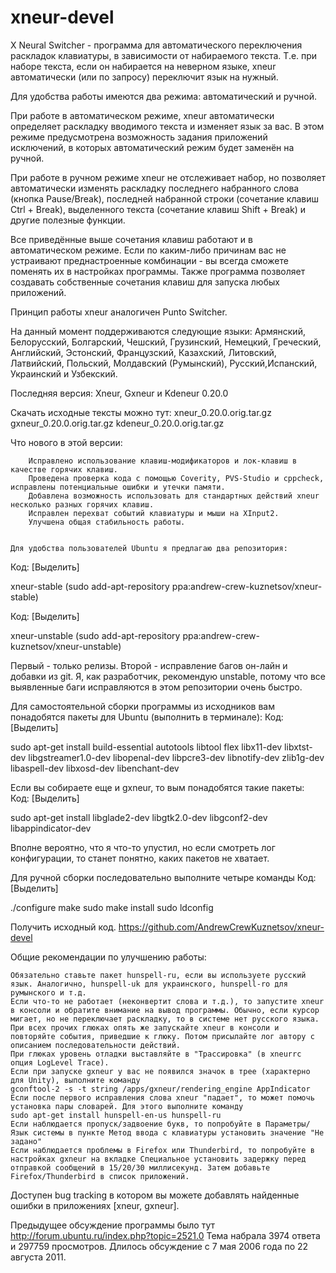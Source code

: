 # xneur-devel

X Neural Switcher - программа для автоматического переключения раскладок клавиатуры, в зависимости от набираемого текста. Т.е. при наборе текста, если он набирается на неверном языке, xneur автоматически (или по запросу) переключит язык на нужный.

Для удобства работы имеются два режима: автоматический и ручной.

При работе в автоматическом режиме, xneur автоматически определяет раскладку вводимого текста и изменяет язык за вас. В этом режиме предусмотрена возможность задания приложений исключений, в которых автоматический режим будет заменён на ручной.

При работе в ручном режиме xneur не отслеживает набор, но позволяет автоматически изменять раскладку последнего набранного слова (кнопка Pause/Break), последней набранной строки (сочетание клавиш Ctrl + Break), выделенного текста (сочетание клавиш Shift + Break) и другие полезные функции.

Все приведённые выше сочетания клавиш работают и в автоматическом режиме. Если по каким-либо причинам вас не устраивают преднастроенные комбинации - вы всегда сможете поменять их в настройках программы.
Также программа позволяет создавать собственные сочетания клавиш для запуска любых приложений.

Принцип работы xneur аналогичен Punto Switcher.

На данный момент поддерживаются следующие языки: Армянский, Белорусский, Болгарский, Чешский, Грузинский, Немецкий, Греческий, Английский, Эстонский, Французский, Казахский, Литовский, Латвийский, Польский, Молдавский (Румынский), Русский,Испанский, Украинский и Узбекский.

Последняя версия:
Xneur, Gxneur и Kdeneur 0.20.0

Скачать исходные тексты можно тут:
xneur_0.20.0.orig.tar.gz
gxneur_0.20.0.orig.tar.gz
kdeneur_0.20.0.orig.tar.gz

Что нового в этой версии:

        Исправлено использование клавиш-модификаторов и лок-клавиш в качестве горячих клавиш.
        Проведена проверка кода с помощью Coverity, PVS-Studio и cppcheck, исправлены потенциальные ошибки и утечки памяти.
        Добавлена возможность использовать для стандартных действий xneur несколько разных горячих клавиш.
        Исправлен перехват событий клавиатуры и мыши на XInput2.
        Улучшена общая стабильность работы.


    Для удобства пользователей Ubuntu я предлагаю два репозитория:

Код: [Выделить]

xneur-stable (sudo add-apt-repository ppa:andrew-crew-kuznetsov/xneur-stable)

Код: [Выделить]

xneur-unstable (sudo add-apt-repository ppa:andrew-crew-kuznetsov/xneur-unstable)


Первый - только релизы. Второй - исправление багов он-лайн и добавки из git. Я, как разработчик, рекомендую unstable, потому что все выявленные баги исправляются в этом репозитории очень быстро.

Для самостоятельной сборки программы из исходников вам понадобятся пакеты для Ubuntu (выполнить в терминале):
Код: [Выделить]

sudo apt-get install build-essential autotools libtool flex libx11-dev libxtst-dev libgstreamer1.0-dev libopenal-dev libpcre3-dev libnotify-dev zlib1g-dev libaspell-dev libxosd-dev libenchant-dev


Если вы собираете еще и gxneur, то вым понадобятся такие пакеты:
Код: [Выделить]

sudo apt-get install libglade2-dev libgtk2.0-dev libgconf2-dev libappindicator-dev


Вполне вероятно, что я что-то упустил, но если смотреть лог конфигурации, то станет понятно, каких пакетов не хватает.

Для ручной сборки последовательно выполните четыре команды
Код: [Выделить]

./configure
make 
sudo make install
sudo ldconfig


Получить исходный код.
https://github.com/AndrewCrewKuznetsov/xneur-devel

Общие рекомендации по улучшению работы:

    Обязательно ставьте пакет hunspell-ru, если вы используете русский язык. Аналогично, hunspell-uk для украинского, hunspell-ro для румынского и т.д.
    Если что-то не работает (неконвертит слова и т.д.), то запустите xneur в консоли и обратите внимание на вывод программы. Обычно, если курсор мигает, но не переключает раскладку, то в системе нет русского языка.
    При всех прочих глюках опять же запускайте xneur в консоли и повторяйте события, приведшие к глюку. Потом присылайте лог автору c описанием последовательности действий.
    При глюках уровень отладки выставляйте в "Трассировка" (в xneurrc опция LogLevel Trace).
    Если при запуске gxneur у вас не появился значок в трее (характерно для Unity), выполните команду
    gconftool-2 -s -t string /apps/gxneur/rendering_engine AppIndicator
    Если после первого исправления слова xneur "падает", то может помочь установка пары словарей. Для этого выполните команду
    sudo apt-get install hunspell-en-us hunspell-ru
    Если наблюдается пропуск/задвоение букв, то попробуйте в Параметры/Язык системы в пункте Метод ввода с клавиатуры установить значение "Не задано"
    Если наблюдается проблемы в Firefox или Thunderbird, то попробуйте в настройках gxneur на вкладке Специальное установить задержку перед отправкой сообщений в 15/20/30 миллисекунд. Затем добавьте Firefox/Thunderbird в список приложений. 

Доступен bug tracking в котором вы можете добавлять найденные ошибки в приложениях [xneur, gxneur].

Предыдущее обсуждение программы было тут http://forum.ubuntu.ru/index.php?topic=2521.0
Тема набрала 3974 ответа и 297759 просмотров. Длилось обсуждение с 7 мая 2006 года по 22 августа 2011.
